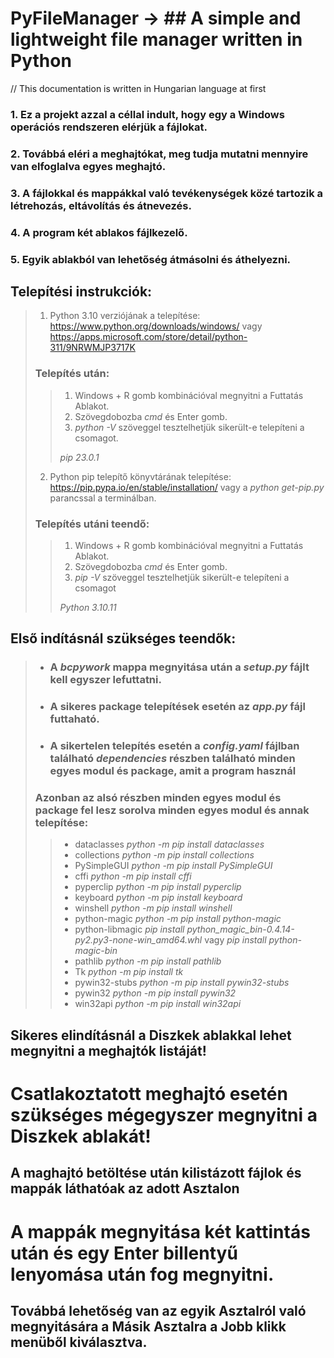 # PyFileManager ->  ## A simple and lightweight file manager written in Python
// This documentation is written in Hungarian language at first 


### 1. Ez a projekt azzal a céllal indult, hogy egy a Windows operációs rendszeren elérjük a fájlokat. 
### 2. Továbbá eléri a meghajtókat, meg tudja mutatni mennyire van elfoglalva egyes meghajtó. 
### 3. A fájlokkal és mappákkal való tevékenységek közé tartozik a létrehozás, eltávolítás és átnevezés. 
### 4. A program két ablakos fájlkezelő. 
### 5. Egyik ablakból van lehetőség átmásolni és áthelyezni. 


## Telepítési instrukciók:


> 1. Python 3.10 verziójának a telepítése: https://www.python.org/downloads/windows/ vagy https://apps.microsoft.com/store/detail/python-311/9NRWMJP3717K
> ### Telepítés után:
>> 1. Windows + R gomb kombinációval megnyitni a Futtatás Ablakot. 
>> 2. Szövegdobozba *cmd* és Enter gomb. 
>> 3. *python -V* szöveggel tesztelhetjük sikerült-e telepíteni a csomagot.
>>
>> *pip 23.0.1*
>
> 2. Python pip telepítő könyvtárának telepítése: https://pip.pypa.io/en/stable/installation/ vagy a *python get-pip.py* parancssal a terminálban. 
> ### Telepítés utáni teendő:
>> 1. Windows + R gomb kombinációval megnyitni a Futtatás Ablakot. 
>> 2. Szövegdobozba *cmd* és Enter gomb. 
>> 3. *pip -V* szöveggel tesztelhetjük sikerült-e telepíteni a csomagot
>>
>> *Python 3.10.11*
>
>

## Első indításnál szükséges teendők:
>- ### A *bcpywork* mappa megnyitása után a *setup.py* fájlt kell egyszer lefuttatni. 
>- ###  A sikeres package telepítések esetén az *app.py* fájl futtaható. 
>- ### A sikertelen telepítés esetén a *config.yaml* fájlban található *dependencies* részben található minden egyes modul és package, amit a program használ
> ### Azonban az alsó részben minden egyes modul és package fel lesz sorolva minden egyes modul és annak telepítése:
>>    - dataclasses
>> *python -m pip install dataclasses*
>>    - collections
>> *python -m pip install collections*
>>    - PySimpleGUI
>> *python -m pip install PySimpleGUI*
>>  - cffi
>>  *python -m pip install cffi*
>>  - pyperclip
>> *python -m pip install pyperclip*
>>  - keyboard
>> *python -m pip install keyboard*
>>  - winshell
>> *python -m pip install winshell*
>>  - python-magic
>> *python -m pip install python-magic*
>>  - python-libmagic
>>*pip install python_magic_bin-0.4.14-py2.py3-none-win_amd64.whl* vagy *pip install python-magic-bin*
>>  - pathlib
>>  *python -m pip install pathlib*
>>  - Tk
>>  *python -m pip install tk*
>>  - pywin32-stubs
>>  *python -m pip install pywin32-stubs*
>>  - pywin32 
>> *python -m pip install pywin32*
>>  - win32api
>>  *python -m pip install win32api*

## Sikeres elindításnál a Diszkek ablakkal lehet megnyitni a meghajtók listáját!

# Csatlakoztatott meghajtó esetén szükséges mégegyszer megnyitni a Diszkek ablakát!

## A maghajtó betöltése után kilistázott fájlok és mappák láthatóak az adott Asztalon

# A mappák megnyitása két kattintás után és egy Enter billentyű lenyomása után fog megnyitni.

## Továbbá lehetőség van az egyik Asztalról való megnyitására a Másik Asztalra a Jobb klikk menüből kiválasztva.

